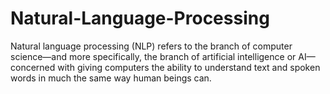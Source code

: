 # Natural-Language-Processing
Natural language processing (NLP) refers to the branch of computer science—and more specifically, the branch of artificial intelligence or AI—concerned with giving computers the ability to understand text and spoken words in much the same way human beings can. 
